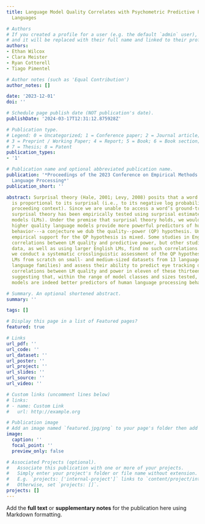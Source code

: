 ```yaml
---
title: Language Model Quality Correlates with Psychometric Predictive Power in Multiple
  Languages

# Authors
# If you created a profile for a user (e.g. the default `admin` user), write the username (folder name) here
# and it will be replaced with their full name and linked to their profile.
authors:
- Ethan Wilcox
- Clara Meister
- Ryan Cotterell
- Tiago Pimentel

# Author notes (such as 'Equal Contribution')
author_notes: []

date: '2023-12-01'
doi: ''

# Schedule page publish date (NOT publication's date).
publishDate: '2024-03-17T12:31:12.875928Z'

# Publication type.
# Legend: 0 = Uncategorized; 1 = Conference paper; 2 = Journal article;
# 3 = Preprint / Working Paper; 4 = Report; 5 = Book; 6 = Book section;
# 7 = Thesis; 8 = Patent
publication_types:
- '1'

# Publication name and optional abbreviated publication name.
publication: '*Proceedings of the 2023 Conference on Empirical Methods in Natural
  Language Processing*'
publication_short: ''

abstract: Surprisal theory (Hale, 2001; Levy, 2008) posits that a word’s reading time
  is proportional to its surprisal (i.e., to its negative log probability given the
  proceeding context). Since we are unable to access a word’s ground-truth probability,
  surprisal theory has been empirically tested using surprisal estimates from language
  models (LMs). Under the premise that surprisal theory holds, we would expect that
  higher quality language models provide more powerful predictors of human reading
  behavior---a conjecture we dub the quality--power (QP) hypothesis. Unfortunately,
  empirical support for the QP hypothesis is mixed. Some studies in English have found
  correlations between LM quality and predictive power, but other studies using Japanese
  data, as well as using larger English LMs, find no such correlations. In this work,
  we conduct a systematic crosslinguistic assessment of the QP hypothesis. We train
  LMs from scratch on small- and medium-sized datasets from 13 languages (across five
  language families) and assess their ability to predict eye tracking data. We find
  correlations between LM quality and power in eleven of these thirteen languages,
  suggesting that, within the range of model classes and sizes tested, better language
  models are indeed better predictors of human language processing behaviors.

# Summary. An optional shortened abstract.
summary: ''

tags: []

# Display this page in a list of Featured pages?
featured: true

# Links
url_pdf: ''
url_code: ''
url_dataset: ''
url_poster: ''
url_project: ''
url_slides: ''
url_source: ''
url_video: ''

# Custom links (uncomment lines below)
# links:
# - name: Custom Link
#   url: http://example.org

# Publication image
# Add an image named `featured.jpg/png` to your page's folder then add a caption below.
image:
  caption: ''
  focal_point: ''
  preview_only: false

# Associated Projects (optional).
#   Associate this publication with one or more of your projects.
#   Simply enter your project's folder or file name without extension.
#   E.g. `projects: ['internal-project']` links to `content/project/internal-project/index.md`.
#   Otherwise, set `projects: []`.
projects: []
---
```


Add the **full text** or **supplementary notes** for the publication here using Markdown formatting.

